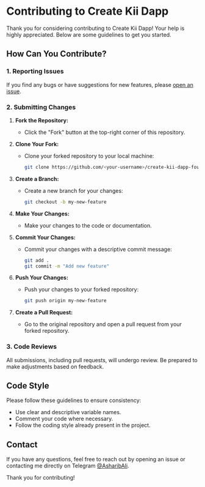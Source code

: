# Contributing to Create Kii Dapp

Thank you for considering contributing to Create Kii Dapp! Your help is highly appreciated. Below are some guidelines to get you started.

## How Can You Contribute?

### 1. Reporting Issues

If you find any bugs or have suggestions for new features, please [open an issue](https://github.com/AsharibAli/create-kii-dapp-foundry/issues).

### 2. Submitting Changes

1. **Fork the Repository:**
   - Click the "Fork" button at the top-right corner of this repository.

2. **Clone Your Fork:**
   - Clone your forked repository to your local machine:
     ```bash
     git clone https://github.com/<your-username>/create-kii-dapp-foundry.git
     ```

3. **Create a Branch:**
   - Create a new branch for your changes:
     ```bash
     git checkout -b my-new-feature
     ```

4. **Make Your Changes:**
   - Make your changes to the code or documentation.

5. **Commit Your Changes:**
   - Commit your changes with a descriptive commit message:
     ```bash
     git add .
     git commit -m "Add new feature"
     ```

6. **Push Your Changes:**
   - Push your changes to your forked repository:
     ```bash
     git push origin my-new-feature
     ```

7. **Create a Pull Request:**
   - Go to the original repository and open a pull request from your forked repository.

### 3. Code Reviews

All submissions, including pull requests, will undergo review. Be prepared to make adjustments based on feedback.

## Code Style

Please follow these guidelines to ensure consistency:

- Use clear and descriptive variable names.
- Comment your code where necessary.
- Follow the coding style already present in the project.

## Contact

If you have any questions, feel free to reach out by opening an issue or contacting me directly on Telegram [@AsharibAli](https://t.me/AsharibAli).

Thank you for contributing!

